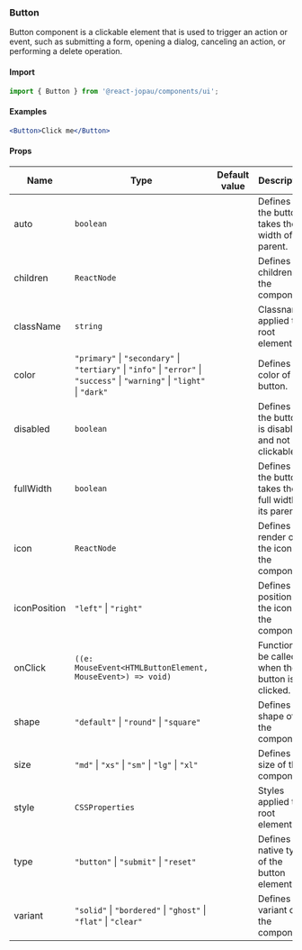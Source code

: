 ### Button

Button component is a clickable element that is used to trigger an action or event, such as submitting a form, opening a dialog, canceling an action, or performing a delete operation.

#### Import

```jsx
import { Button } from '@react-jopau/components/ui';
```

#### Examples

```jsx
<Button>Click me</Button>
```

#### Props

| Name         | Type                                                                                                                         | Default value | Description                                               |
| ------------ | ---------------------------------------------------------------------------------------------------------------------------- | ------------- | --------------------------------------------------------- |
| auto         | `boolean`                                                                                                                    |               | Defines if the button takes the fit width of its parent.  |
| children     | `ReactNode`                                                                                                                  |               | Defines the children of the component.                    |
| className    | `string`                                                                                                                     |               | Classnames applied to root element                        |
| color        | `"primary"` \| `"secondary"` \| `"tertiary"` \| `"info"` \| `"error"` \| `"success"` \| `"warning"` \| `"light"` \| `"dark"` |               | Defines the color of button.                              |
| disabled     | `boolean`                                                                                                                    |               | Defines if the button is disabled and not clickable.      |
| fullWidth    | `boolean`                                                                                                                    |               | Defines if the button takes the full width of its parent. |
| icon         | `ReactNode`                                                                                                                  |               | Defines the render of the icon of the component.          |
| iconPosition | `"left"` \| `"right"`                                                                                                        |               | Defines the position of the icon in the component.        |
| onClick      | `((e: MouseEvent<HTMLButtonElement, MouseEvent>) => void)`                                                                   |               | Function to be called when the button is clicked.         |
| shape        | `"default"` \| `"round"` \| `"square"`                                                                                       |               | Defines the shape of the component.                       |
| size         | `"md"` \| `"xs"` \| `"sm"` \| `"lg"` \| `"xl"`                                                                               |               | Defines the size of the component.                        |
| style        | `CSSProperties`                                                                                                              |               | Styles applied to root element                            |
| type         | `"button"` \| `"submit"` \| `"reset"`                                                                                        |               | Defines the native type of the button element.            |
| variant      | `"solid"` \| `"bordered"` \| `"ghost"` \| `"flat"` \| `"clear"`                                                              |               | Defines the variant of the component.                     |
